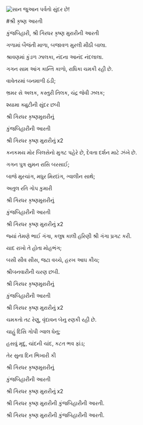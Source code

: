 ![સાન જુઆન પર્વતો સુંદર છે!](lib/images/img.png "સાન જુઆન પર્વતો")

#શ્રી કૃષ્ણ આરતી

કુંજબિહારી, શ્રી ગિરધર કૃષ્ણ મુરારીની આરતી
 
ગળામાં બૈજંતી માળા, બજાવળ મુરલી મીઠી બાલા.

શ્રાવણમાં કુંડળ ઝાલકા, નંદના આનંદ નંદલાલા.

ગગન સામ આંગ કાન્તિ કાળો, રાધિકા ચમકી રહી છે.

વાવેતરમાં બનમાળી ઠંડી;

ભ્રમર સે અલક, કસ્તુરી તિલક, ચંદ્ર જેવી ઝલક;

શ્યામા ક્યુટીની સુંદર છબી

શ્રી ગિરધર કૃષ્ણમુરારીનું

કુંજબિહારીની આરતી

શ્રી ગિરધર કૃષ્ણ મુરારીનું x2

કનકમય મોર બિલસેનો મુગટ પહેરે છે, દેવતા દર્શન માટે ઝંખે છે.

ગગન પુત્ર સુમન રાસિ બરસાઈ;

બાજે મુરચાંગ, મધુર મિરદાંગ, ગ્વાલીન સાથે;

અતુલ રતિ ગોપ કુમારી

શ્રી ગિરધર કૃષ્ણમુરારીનું

કુંજબિહારીની આરતી

શ્રી ગિરધર કૃષ્ણ મુરારીનું x2

જ્યાં તેમણે ભાઈ ગંગા, કલુષ કાલી હરિણી શ્રી ગંગા પ્રગટ કરી.

યાદ રાખો તે હોતા મોહભંગ;

બસી સીવ સીસ, જટા વચ્ચે, હરખ આઘ કીચ;

શ્રીબનવારીની ચરણ છબી.

શ્રી ગિરધર કૃષ્ણમુરારીનું

કુંજબિહારીની આરતી

શ્રી ગિરધર કૃષ્ણ મુરારીનું x2

ચમકતો તટ રેણુ, વૃંદાવન બેનુ રણકી રહી છે.

ચાહું દિસિ ગોપી ગ્વાલ ધેનુ;

હસવું મૃદુ, ચાંદની ચાંદ, કટત ભવ ફાંડ;

તેર સુના દિન ભિખારી કી

શ્રી ગિરધર કૃષ્ણમુરારીનું

કુંજબિહારીની આરતી

શ્રી ગિરધર કૃષ્ણ મુરારીનું x2

શ્રી ગિરધર કૃષ્ણ મુરારીની કુંજબિહારીની આરતી.

શ્રી ગિરધર કૃષ્ણ મુરારીની કુંજબિહારીની આરતી.